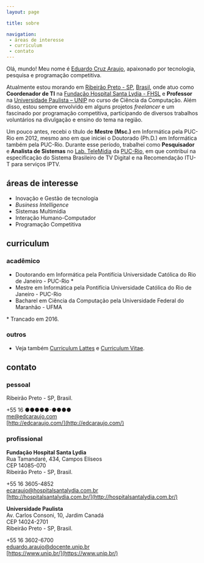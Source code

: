 ```yaml
---
layout: page

title: sobre

navigation:
 - áreas de interesse
 - curriculum
 - contato
---
```


Olá, mundo! Meu nome é [Eduardo Cruz Araujo](mailto:me@edcaraujo.com), apaixonado por tecnologia, pesquisa e programação competitiva.

Atualmente estou morando em [Ribeirão Preto - SP](https://en.wikipedia.org/wiki/Ribeir%C3%A3o_Preto), [Brasil](https://en.wikipedia.org/wiki/Brazil), onde atuo como  **Coordenador de TI** na [Fundação Hospital Santa Lydia  - FHSL](http://www.hospitalsantalydia.com.br/) e **Professor** na [Universidade Paulista – UNIP](https://www.unip.br/presencial/universidade/campi/ribeirao_preto.aspx) no curso de Ciência da Computação. Além disso, estou sempre envolvido em alguns projetos *freelancer* e um fascinado por programação competitiva, participando de diversos trabalhos voluntários na divulgação e ensino do tema na região. 

Um pouco antes, recebi o título de **Mestre (Msc.)** em Informática pela PUC-Rio em 2012, mesmo ano em que iniciei o Doutorado (Ph.D.) em Informática também pela PUC-Rio. Durante esse período, trabalhei como **Pesquisador** e **Analista de Sistemas** no [Lab. TeleMídia](http://www.telemidia.puc-rio.br/) da [PUC-Rio](https://www.puc-rio.br/), em que contribuí na especificação do Sistema Brasileiro de TV Digital e na Recomendação ITU-T para serviços IPTV.

## áreas de interesse

- Inovação e Gestão de tecnologia
- *Business Intelligence*
- Sistemas Multimídia 
- Interação Humano-Computador
- Programação Competitiva

## curriculum

### acadêmico

- Doutorando em Informática pela Pontifícia Universidade Católica do Rio de Janeiro - PUC-Rio *
- Mestre em Informática pela Pontifícia Universidade Católica do Rio de Janeiro - PUC-Rio
- Bacharel em Ciência da Computação pela Universidade Federal do Maranhão - UFMA

\* Trancado em 2016.

### outros

- Veja também [Curriculum Lattes](http://lattes.cnpq.br/0799632818632295) e [Curriculum Vitae](mailto:me@edcaraujo.com).

## contato

### pessoal

Ribeirão Preto - SP, Brasil.

<i class="fas fa-phone fa-lg"></i> +55 16 ●●●●●-●●●●  
<i class="fas fa-envelope fa-lg"></i> [me@edcaraujo.com](mailto:me@edcaraujo.com)  
<i class="fas fa-home fa-lg"></i> [http://edcaraujo.com/](http://edcaraujo.com/)

### profissional

**Fundação Hospital Santa Lydia**  
Rua Tamandaré, 434, Campos Elíseos  
CEP 14085-070  
Ribeirão Preto - SP, Brasil.

<i class="fas fa-phone fa-lg"></i> +55 16 3605-4852  
<i class="fas fa-envelope fa-lg"></i> [ecaraujo@hospitalsantalydia.com.br](mailto:edcaraujo@hospitalsantalydia.com.br)  
<i class="fas fa-home fa-lg"></i> [http://hospitalsantalydia.com.br/](http://hospitalsantalydia.com.br/)

**Universidade Paulista**  
Av. Carlos Consoni, 10, Jardim Canadá  
CEP 14024-2701  
Ribeirão Preto - SP, Brasil.

<i class="fas fa-phone fa-lg"></i> +55 16 3602-6700  
<i class="fas fa-envelope fa-lg"></i> [eduardo.araujo@docente.unip.br](mailto:eduardo.araujo@docente.unip.br)  
<i class="fas fa-home fa-lg"></i> [https://www.unip.br/](https://www.unip.br/)